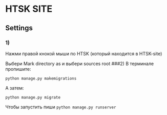 # HTSK SITE

## Settings
### 1)
Нажми правой кнокой мыши по HTSK (который находится в HTSK-site)

Выбери Mark directory as и выбери sources root
###2)
В терминале пропишите:

``python manage.py makemigrations``

А затем:

``python manage.py migrate``

Чтобы запустить пиши
``python manage.py runserver``
